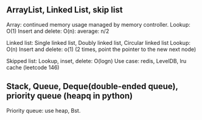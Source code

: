 ## ArrayList, Linked List, skip list

Array: 
continued memory usage managed by memory controller.
Lookup: O(1)
Insert and delete: O(n): average: n/2

Linked list: Single linked list, Doubly linked list, Circular linked list
Lookup: O(n)
Insert and delete: o(1) (2 times, point the pointer to the new next node)

Skipped list:
Lookup, inset, delete: O(logn)
Use case: redis, LevelDB, lru cache (leetcode 146)


## Stack, Queue, Deque(double-ended queue), priority queue (heapq in python)

Priority queue: use heap, Bst.
